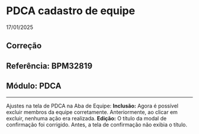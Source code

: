 # PDCA cadastro de equipe
17/01/2025
## Correção
## Referência: BPM32819
## Módulo: PDCA
***

Ajustes na tela de PDCA na Aba de Equipe:
**Inclusão:** Agora é possível excluir membros da equipe corretamente. Anteriormente, ao clicar em excluir, nenhuma ação era realizada.
**Edição:** O título da modal de confirmação foi corrigido. Antes, a tela de confirmação não exibia o título.
